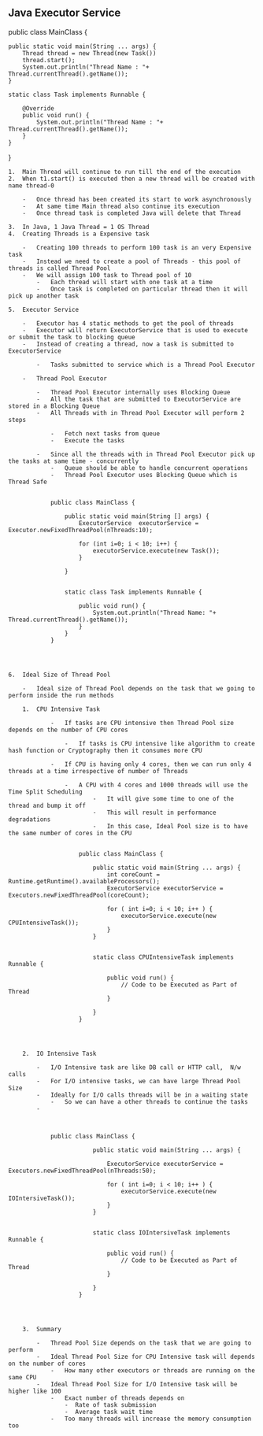 ## Java Executor Service


public class MainClass {

	public static void main(String ... args) {
		Thread thread = new Thread(new Task())
		thread.start();
		System.out.println("Thread Name : "+ Thread.currentThread().getName());
	}
	
	static class Task implements Runnable {
		
		@Override
		public void run() {
			System.out.println("Thread Name : "+ Thread.currentThread().getName());
		}
	}
}	


	1.	Main Thread will continue to run till the end of the execution
	2.	When t1.start() is executed then a new thread will be created with name thread-0
		
		- 	Once thread has been created its start to work asynchronously 
		-	At same time Main thread also continue its execution
		-	Once thread task is completed Java will delete that Thread
	
	3. 	In Java, 1 Java Thread = 1 OS Thread
	4.	Creating Threads is a Expensive task
		
		-	Creating 100 threads to perform 100 task is an very Expensive task
		-	Instead we need to create a pool of Threads - this pool of threads is called Thread Pool
		-	We will assign 100 task to Thread pool of 10 
			-	Each thread will start with one task at a time
			-	Once task is completed on particular thread then it will pick up another task
		
	5.	Executor Service
		
		-	Executor has 4 static methods to get the pool of threads
		-	Executor will return ExecutorService that is used to execute or submit the task to blocking queue
		-	Instead of creating a thread, now a task is submitted to ExecutorService
			
			-	Tasks submitted to service which is a Thread Pool Executor
		
		- 	Thread Pool Executor
			
			-	Thread Pool Executor internally uses Blocking Queue
			-	All the task that are submitted to ExecutorService are stored in a Blocking Queue
			-	All Threads with in Thread Pool Executor will perform 2 steps
				
				-	Fetch next tasks from queue
				-	Execute the tasks
			
			-	Since all the threads with in Thread Pool Executor pick up the tasks at same time - concurrently
				-	Queue should be able to handle concurrent operations	
				- 	Thread Pool Executor uses Blocking Queue which is Thread Safe	
	
	
				public class MainClass {
				
					public static void main(String [] args) {
						ExecutorService  executorService = Executor.newFixedThreadPool(nThreads:10);
						
						for (int i=0; i < 10; i++) {
							executorService.execute(new Task());
						}
						
					}
					
					
					static class Task implements Runnable {
						
						public void run() {
							System.out.println("Thread Name: "+ Thread.currentThread().getName());
						}
					}
				}
	
	
	
	
	6.	Ideal Size of Thread Pool
		
		-	Ideal size of Thread Pool depends on the task that we going to perform inside the run methods
		
		1.  CPU Intensive Task
		
				-	If tasks are CPU intensive then Thread Pool size depends on the number of CPU cores
					
					-	If tasks is CPU intensive like algorithm to create hash function or Cryptography then it consumes more CPU
				
				-	If CPU is having only 4 cores, then we can run only 4 threads at a time irrespective of number of Threads
					
					-	A CPU with 4 cores and 1000 threads will use the Time Split Scheduling 
							-	It will give some time to one of the thread and bump it off
							-	This will result in performance degradations
							-	In this case, Ideal Pool size is to have the same number of cores in the CPU
					
					
						public class MainClass {
							
							public static void main(String ... args) {
								int coreCount = Runtime.getRuntime().availableProcessors();
								ExecutorService executorService = Executors.newFixedThreadPool(coreCount);
								
								for ( int i=0; i < 10; i++ ) {
									executorService.execute(new CPUIntensiveTask());
								}
							}
							
							
							static class CPUIntensiveTask implements Runnable {
							
								public void run() {
									// Code to be Executed as Part of Thread
								}
							
							}
						}
					
			
		
		
		2.	IO Intensive Task
			
			-	I/O Intensive task are like DB call or HTTP call,  N/w calls
			-	For I/O intensive tasks, we can have large Thread Pool Size
			-	Ideally for I/O calls threads will be in a waiting state 
				-	So we can have a other threads to continue the tasks				
			-	
		
			
			
				public class MainClass {
							
							public static void main(String ... args) {
			
								ExecutorService executorService = Executors.newFixedThreadPool(nThreads:50);
								
								for ( int i=0; i < 10; i++ ) {
									executorService.execute(new IOIntersiveTask());
								}
							}
							
							
							static class IOIntersiveTask implements Runnable {
							
								public void run() {
									// Code to be Executed as Part of Thread
								}
							
							}
						}
		
		
		
		
		3.	Summary 
			
			-	Thread Pool Size depends on the task that we are going to perform
			-	Ideal Thread Pool Size for CPU Intensive task will depends on the number of cores
				-	How many other executors or threads are running on the same CPU
			-	Ideal Thread Pool Size for I/O Intensive task will be higher like 100
				-	Exact number of threads depends on 
					-  Rate of task submission
					-  Average task wait time
				-	Too many threads will increase the memory consumption too
